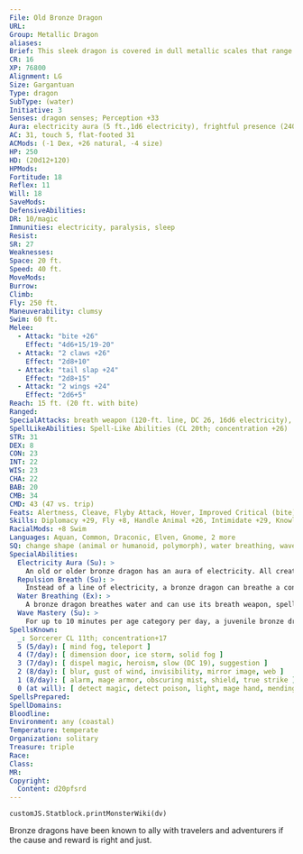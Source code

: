 ```yaml
---
File: Old Bronze Dragon
URL: 
Group: Metallic Dragon
aliases: 
Brief: This sleek dragon is covered in dull metallic scales that range in color from shining bronze to mottled blue.
CR: 16
XP: 76800
Alignment: LG
Size: Gargantuan
Type: dragon
SubType: (water)
Initiative: 3
Senses: dragon senses; Perception +33
Aura: electricity aura (5 ft.,1d6 electricity), frightful presence (240 ft., DC 26)
AC: 31, touch 5, flat-footed 31
ACMods: (-1 Dex, +26 natural, -4 size)
HP: 250
HD: (20d12+120)
HPMods: 
Fortitude: 18
Reflex: 11
Will: 18
SaveMods: 
DefensiveAbilities: 
DR: 10/magic
Immunities: electricity, paralysis, sleep
Resist: 
SR: 27
Weaknesses: 
Space: 20 ft.
Speed: 40 ft.
MoveMods: 
Burrow: 
Climb: 
Fly: 250 ft.
Maneuverability: clumsy
Swim: 60 ft.
Melee: 
  - Attack: "bite +26"
    Effect: "4d6+15/19-20"
  - Attack: "2 claws +26"
    Effect: "2d8+10"
  - Attack: "tail slap +24"
    Effect: "2d8+15"
  - Attack: "2 wings +24"
    Effect: "2d6+5"
Reach: 15 ft. (20 ft. with bite)
Ranged: 
SpecialAttacks: breath weapon (120-ft. line, DC 26, 16d6 electricity), crush (4d6+15, DC 26), repulsion breath, tail sweep (2d6+15, DC 26)
SpellLikeAbilities: Spell-Like Abilities (CL 20th; concentration +26)  At Will- create food and water, detect thoughts (DC 18), fog cloud, speak with animals
STR: 31
DEX: 8
CON: 23
INT: 22
WIS: 23
CHA: 22
BAB: 20
CMB: 34
CMD: 43 (47 vs. trip)
Feats: Alertness, Cleave, Flyby Attack, Hover, Improved Critical (bite), Improved Initiative, Improved Vital Strike, Multiattack, Power Attack, Vital Strike
Skills: Diplomacy +29, Fly +8, Handle Animal +26, Intimidate +29, Knowledge (arcana, geography, history) +29, Perception +33, Sense Motive +33, Spellcraft +29, Stealth +10, Swim +41
RacialMods: +8 Swim
Languages: Aquan, Common, Draconic, Elven, Gnome, 2 more
SQ: change shape (animal or humanoid, polymorph), water breathing, wave mastery (80 min)
SpecialAbilities:
  Electricity Aura (Su): >
    An old or older bronze dragon has an aura of electricity. All creatures within 5 feet take 1d6 points of electricity damage at the start of the dragon's turn. An ancient dragon's aura is 10 feet. A great wyrm's damage increases to 2d6. A bronze dragon can suppress this aura at will.
  Repulsion Breath (Su): >
    Instead of a line of electricity, a bronze dragon can breathe a cone of repulsion gas. Targets must make a Will save or be compelled to do nothing but move away from the dragon for 1d6 rounds plus 1 round per age category. This is a mind-affecting compulsion effect.
  Water Breathing (Ex): >
    A bronze dragon breathes water and can use its breath weapon, spells, and abilities underwater.
  Wave Mastery (Su): >
    For up to 10 minutes per age category per day, a juvenile bronze dragon, along with creatures or vessels within 50 feet, can move at twice its normal speed in water.
SpellsKnown:
  _: Sorcerer CL 11th; concentration+17
  5 (5/day): [ mind fog, teleport ]
  4 (7/day): [ dimension door, ice storm, solid fog ]
  3 (7/day): [ dispel magic, heroism, slow (DC 19), suggestion ]
  2 (8/day): [ blur, gust of wind, invisibility, mirror image, web ]
  1 (8/day): [ alarm, mage armor, obscuring mist, shield, true strike ]
  0 (at will): [ detect magic, detect poison, light, mage hand, mending, message, read magic, resistance, prestidigitation ]
SpellsPrepared: 
SpellDomains: 
Bloodline: 
Environment: any (coastal)
Temperature: temperate
Organization: solitary
Treasure: triple
Race: 
Class: 
MR: 
Copyright:
  Content: d20pfsrd
---
```

```dataviewjs
customJS.Statblock.printMonsterWiki(dv)
```
Bronze dragons have been known to ally with travelers and adventurers if the cause and reward is right and just.
